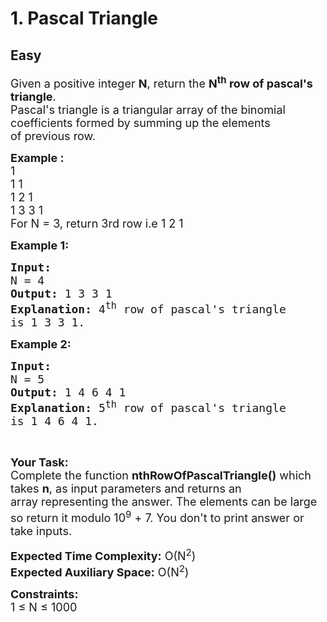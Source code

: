# 1. Pascal Triangle
## Easy 
<div class="problem-statement">
                <p></p><p><span style="font-size:18px">Given a positive integer <strong>N</strong>, return the <strong>N<sup>th</sup> row&nbsp;of pascal's triangle</strong>.<br>
Pascal's triangle is a triangular&nbsp;array of the binomial coefficients&nbsp;formed by summing up the elements of&nbsp;previous row.</span></p>

<p><span style="font-size:18px"><strong>Example :</strong><br>
1<br>
1 1<br>
1 2 1<br>
1 3 3 1<br>
For N = 3, return 3rd row i.e 1 2 1</span></p>

<p><span style="font-size:18px"><strong>Example 1:</strong></span></p>

<pre><span style="font-size:18px"><strong>Input:
</strong>N = 4
<strong>Output:</strong> 1 3 3 1
<strong>Explanation:</strong> 4<sup>th</sup>&nbsp;row of pascal's triangle
is 1 3 3 1.
</span></pre>

<p><span style="font-size:18px"><strong>Example 2:</strong></span></p>

<pre><span style="font-size:18px"><strong>Input:
</strong>N = 5
<strong>Output:</strong> 1 4 6 4 1
<strong>Explanation:</strong>&nbsp;5<sup>th</sup>&nbsp;row of pascal's triangle
is 1 4 6 4 1.</span></pre>

<p>&nbsp;</p>

<p><span style="font-size:18px"><strong>Your Task:</strong><br>
Complete the function <strong>nthRowOfPascalTriangle()</strong>&nbsp;which takes <strong>n</strong>,&nbsp;as input parameters&nbsp;and returns an array&nbsp;representing the answer.&nbsp;The elements can be large so return&nbsp;it modulo 10<sup>9</sup>&nbsp;+ 7. You don't to print answer or take inputs.</span></p>

<p><span style="font-size:18px"><strong>Expected Time Complexity:</strong>&nbsp;O(N<sup>2</sup>)<br>
<strong>Expected Auxiliary Space:</strong>&nbsp;O(N<sup>2</sup>)</span></p>

<p><span style="font-size:18px"><strong>Constraints:</strong><br>
1 ≤ N ≤ 1000</span></p>

<p>&nbsp;</p>
 <p></p>
            </div>